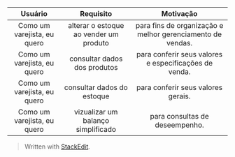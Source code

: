 | Usuário      | Requisito | Motivação     |
| :----:        |    :----:   |          :----: |
| Como um varejista, eu quero | alterar o estoque ao vender um produto | para fins de organização e melhor gerenciamento de vendas. |
| Como um varejista, eu quero | consultar dados dos produtos | para conferir seus valores e especificações de venda. |
| Como um varejista, eu quero | consultar dados do estoque | para conferir seus valores gerais. |
| Como um varejista, eu quero | vizualizar um balanço simplificado | para consultas de deseempenho. |



> Written with [StackEdit](https://stackedit.io/).
